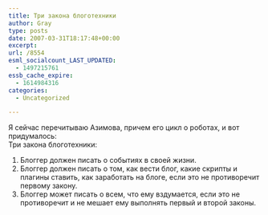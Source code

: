 ```yaml
---
title: Три закона блоготехники
author: Gray
type: posts
date: 2007-03-31T18:17:48+00:00
excerpt:
url: /8554
esml_socialcount_LAST_UPDATED:
  - 1497215761
essb_cache_expire:
  - 1614984316
categories:
  - Uncategorized

---
```








Я сейчас перечитываю Азимова, причем его цикл о роботах, и вот придумалось:  
Три закона блоготехники:  
1. Блоггер должен писать о событиях в своей жизни.  
2. Блоггер должен писать о том, как вести блог, какие скрипты и плагины ставить, как заработать на блоге, если это не противоречит первому закону.  
3. Блоггер может писать о всем, что ему вздумается, если это не противоречит и не мешает ему выполнять первый и второй законы.